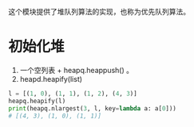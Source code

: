 这个模块提供了堆队列算法的实现，也称为优先队列算法。



# 初始化堆

1. 一个空列表 + heapq.heappush() 。
2. heapd.heapify(list) 

```python
l = [(1, 0), (1, 1), (1, 2), (4, 3)]
heapq.heapify(l)
print(heapq.nlargest(3, l, key=lambda a: a[0]))
# [(4, 3), (1, 0), (1, 1)]


```




